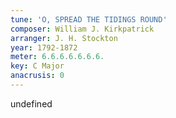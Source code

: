```yaml
---
tune: 'O, SPREAD THE TIDINGS ROUND'
composer: William J. Kirkpatrick
arranger: J. H. Stockton
year: 1792-1872
meter: 6.6.6.6.6.6.6.
key: C Major
anacrusis: 0
---
```

undefined
